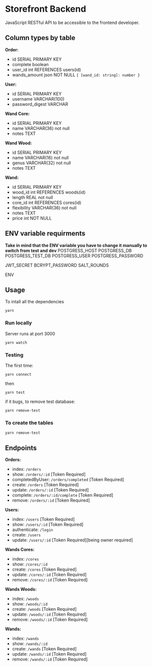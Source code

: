 # Storefront Backend

JavaScript RESTful API to be accessible to the frontend developer.

## Column types by table

**Order:**

- id SERIAL PRIMARY KEY
- complete boolean
- user_id int REFERENCES users(id)
- wands_amount json NOT NULL `{ [wand_id: string]: number }`

**User:**

- id SERIAL PRIMARY KEY
- username VARCHAR(100)
- password_digest VARCHAR

**Wand Core:**

- id SERIAL PRIMARY KEY
- name VARCHAR(36) not null
- notes TEXT

**Wand Wood:**

- id SERIAL PRIMARY KEY
- name VARCHAR(16) not null
- genus VARCHAR(32) not null
- notes TEXT

**Wand:**

- id SERIAL PRIMARY KEY
- wood_id int REFERENCES woods(id)
- length REAL not null
- core_id int REFERENCES cores(id)
- flexibility VARCHAR(36) not null
- notes TEXT
- price int NOT NULL

## ENV variable requirments

**Take in mind that the ENV variable you have to change it manually to switch from test and dev**
POSTGRESS_HOST
POSTGRESS_DB
POSTGRESS_TEST_DB
POSTGRESS_USER
POSTGRESS_PASSWORD

JWT_SECRET
BCRYPT_PASSWORD
SALT_ROUNDS

ENV

## Usage

To intall all the dependencies

```
yarn
```

### Run locally

Server runs at port 3000

```
yarn watch
```

### Testing

The first time:

```
yarn connect
```

then

```
yarn test
```

if it bugs, to remove test database:

```
yarn remove-test
```

### To create the tables

```
yarn remove-test
```

## Endpoints

**Orders:**

- index: `/orders`
- show: `/orders/:id` [Token Required]
- completedByUser: `/orders/completed` [Token Required]
- create: `/orders` [Token Required]
- update: `/orders/:id` [Token Required]
- complete: `/orders/:id/complete` [Token Required]
- remove: `/orders/:id` [Token Required]

**Users:**

- index: `/users` [Token Required]
- show: `/users/:id` [Token Required]
- authenticate: `/login`
- create: `/users`
- update: `/users/:id` [Token Required][being owner required]

**Wands Cores:**

- index: `/cores`
- show: `/cores/:id`
- create: `/cores` [Token Required]
- update: `/cores/:id` [Token Required]
- remove: `/cores/:id` [Token Required]

**Wands Woods:**

- index: `/woods`
- show: `/woods/:id`
- create: `/woods` [Token Required]
- update: `/woods/:id` [Token Required]
- remove: `/woods/:id` [Token Required]

**Wands:**

- index: `/wands`
- show: `/wands/:id`
- create: `/wands` [Token Required]
- update: `/wands/:id` [Token Required]
- remove: `/wands/:id` [Token Required]
